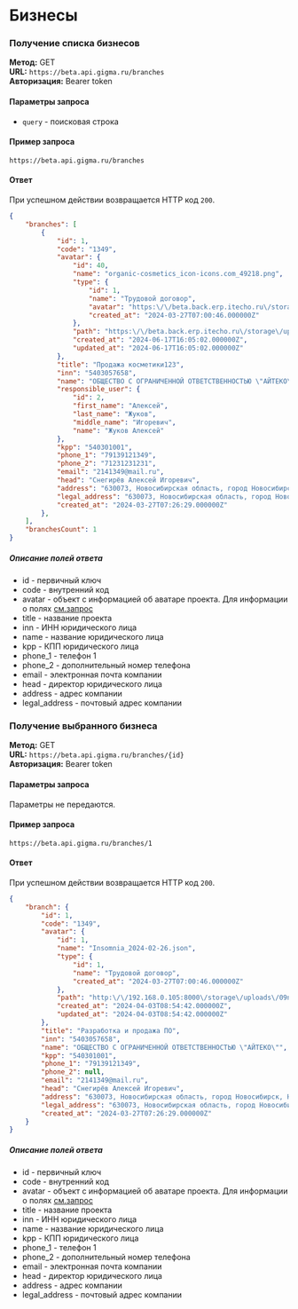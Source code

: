 # Бизнесы

### Получение списка бизнесов

**Метод:** GET  
**URL:** `https://beta.api.gigma.ru/branches`  
**Авторизация:** Bearer token

#### Параметры запроса

- `query` - поисковая строка

#### Пример запроса

`https://beta.api.gigma.ru/branches`

#### Ответ

При успешном действии возвращается HTTP код `200`.
```json
{
	"branches": [
		{
			"id": 1,
			"code": "1349",
			"avatar": {
				"id": 40,
				"name": "organic-cosmetics_icon-icons.com_49218.png",
				"type": {
					"id": 1,
					"name": "Трудовой договор",
					"avatar": "https:\/\/beta.back.erp.itecho.ru\/storage\/uploads\/default.svg",
					"created_at": "2024-03-27T07:00:46.000000Z"
				},
				"path": "https:\/\/beta.back.erp.itecho.ru\/storage\/uploads\/organic-cosmetics_icon-icons.com_49218.png",
				"created_at": "2024-06-17T16:05:02.000000Z",
				"updated_at": "2024-06-17T16:05:02.000000Z"
			},
			"title": "Продажа косметики123",
			"inn": "5403057658",
			"name": "ОБЩЕСТВО С ОГРАНИЧЕННОЙ ОТВЕТСТВЕННОСТЬЮ \"АЙТЕКО\"",
			"responsible_user": {
				"id": 2,
				"first_name": "Алексей",
				"last_name": "Жуков",
				"middle_name": "Игоревич",
				"name": "Жуков Алексей"
			},
			"kpp": "540301001",
			"phone_1": "79139121349",
			"phone_2": "71231231231",
			"email": "2141349@mail.ru",
			"head": "Снегирёв Алексей Игоревич",
			"address": "630073, Новосибирская область, город Новосибирск, Новогодняя ул., д. 20\/1, кв. 26",
			"legal_address": "630073, Новосибирская область, город Новосибирск, Новогодняя ул., д. 20\/1, кв. 26",
			"created_at": "2024-03-27T07:26:29.000000Z"
		},
	],
	"branchesCount": 1
}
```

##### Описание полей ответа

- id - первичный ключ
- code - внутренний код
- avatar - объект с информацией об аватаре проекта. Для информации о полях [см.запрос](Файлы.md#получение-выбранного-файла)
- title - название проекта
- inn - ИНН юридического лица
- name - название юридического лица
- kpp - КПП юридического лица
- phone_1 - телефон 1
- phone_2 - дополнительный номер телефона
- email - электронная почта компании
- head - директор юридического лица
- address - адрес компании
- legal_address - почтовый адрес компании

### Получение выбранного бизнеса

**Метод:** GET  
**URL:** `https://beta.api.gigma.ru/branches/{id}`  
**Авторизация:** Bearer token

#### Параметры запроса

Параметры не передаются.

#### Пример запроса

`https://beta.api.gigma.ru/branches/1`

#### Ответ

При успешном действии возвращается HTTP код `200`.
```json
{
	"branch": {
		"id": 1,
		"code": "1349",
		"avatar": {
			"id": 1,
			"name": "Insomnia_2024-02-26.json",
			"type": {
				"id": 1,
				"name": "Трудовой договор",
				"created_at": "2024-03-27T07:00:46.000000Z"
			},
			"path": "http:\/\/192.168.0.105:8000\/storage\/uploads\/09nZGe9TD6jNvYTHgjhjgM6y8XB91XyD5HLOEtA7.json",
			"created_at": "2024-04-03T08:54:42.000000Z",
			"updated_at": "2024-04-03T08:54:42.000000Z"
		},
		"title": "Разработка и продажа ПО",
		"inn": "5403057658",
		"name": "ОБЩЕСТВО С ОГРАНИЧЕННОЙ ОТВЕТСТВЕННОСТЬЮ \"АЙТЕКО\"",
		"kpp": "540301001",
		"phone_1": "79139121349",
		"phone_2": null,
		"email": "2141349@mail.ru",
		"head": "Снегирёв Алексей Игоревич",
		"address": "630073, Новосибирская область, город Новосибирск, Новогодняя ул., д. 20\/1, кв. 26",
		"legal_address": "630073, Новосибирская область, город Новосибирск, Новогодняя ул., д. 20\/1, кв. 26",
		"created_at": "2024-03-27T07:26:29.000000Z"
	}
}
```

##### Описание полей ответа

- id - первичный ключ
- code - внутренний код
- avatar - объект с информацией об аватаре проекта. Для информации о полях [см.запрос](Файлы.md#получение-выбранного-файла)
- title - название проекта
- inn - ИНН юридического лица
- name - название юридического лица
- kpp - КПП юридического лица
- phone_1 - телефон 1
- phone_2 - дополнительный номер телефона
- email - электронная почта компании
- head - директор юридического лица
- address - адрес компании
- legal_address - почтовый адрес компании